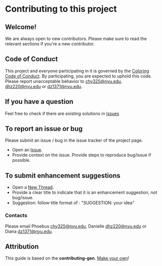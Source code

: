 # Contributing to this project
## Welcome!
We are always open to new contributors. Please make sure to read the relevant sections if you're a new contributor.

## Code of Conduct
This project and everyone participating in it is governed by the
[Coloring Code of Conduct](https://github.com/ossd-s23/Coloring/blog/main/CODE_OF_CONDUCT.md).
By participating, you are expected to uphold this code. Please report unacceptable behavior
to <chy325@nyu.edu>, <dhz220@nyu.edu> or <dz1371@nyu.edu>.

## If you have a question
Feel free to check if there are existing solutions in [Issues](https://github.com/ossd-s23/Coloring/issues)

## To report an issue or bug
Please submit an issue / bug in the issue tracker of the project page. 
- Open an [Issue](https://github.com/ossd-s23/Coloring/issues/new).
- Provide context on the issue. Provide steps to reproduce bug/issue if possible.

## To submit enhancement suggestions
- Open a [New Thread](https://github.com/ossd-s23/Coloring/issues/new).
- Provide a clear title to indicate that it is an enhancement suggestion, not bug/issue.
- Suggestion: follow title format of : "SUGGESTION: your idea"

### Contacts
Please email Phoebus <chy325@nyu.edu>, Danielle <dhz220@nyu.edu> or Diana <dz1371@nyu.edu>.

## Attribution
This guide is based on the **contributing-gen**. [Make your own](https://github.com/bttger/contributing-gen)!
